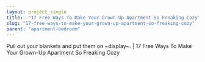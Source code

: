 ```yaml
---
layout: project_single
title:  "17 Free Ways To Make Your Grown-Up Apartment So Freaking Cozy"
slug: "17-free-ways-to-make-your-grown-up-apartment-so-freaking-cozy"
parent: "apartment-bedroom"
---
```

Pull out your blankets and put them on ~display~. | 17 Free Ways To Make Your Grown-Up Apartment So Freaking Cozy